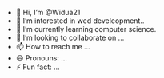 - 👋 Hi, I’m @Widua21
- 👀 I’m interested in wed develeopment..
- 🌱 I’m currently learning computer science.
- 💞️ I’m looking to collaborate on ...
- 📫 How to reach me ...
- 😄 Pronouns: ...
- ⚡ Fun fact: ...

<!---
Widua21/Widua21 is a ✨ special ✨ repository because its `README.md` (this file) appears on your GitHub profile.
You can click the Preview link to take a look at your changes.
--->
